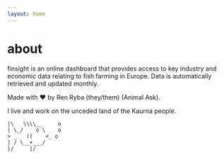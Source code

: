 ```yaml
---
layout: home
---
```






# about
finsight is an online dashboard that provides access to key industry and economic data relating to fish farming in Europe. Data is automatically retrieved and updated monthly.  

Made with ❤︎ by Ren Ryba (they/them) (Animal Ask).  

I live and work on the unceded land of the Kaurna people.  

~~~
|\   \\\\__     o
| \_/    o \    o
> _   ((    <_ o  
| / \__+___/      
|/     |/
~~~
